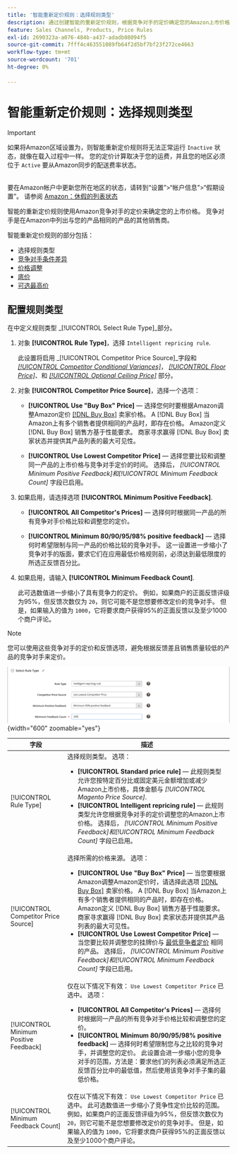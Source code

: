 ```yaml
---
title: '智能重新定价规则：选择规则类型'
description: 通过创建智能的重新定价规则，根据竞争对手的定价确定您的Amazon上市价格。
feature: Sales Channels, Products, Price Rules
exl-id: 2690323a-a076-484b-a437-adadb08094f5
source-git-commit: 7fff4c463551089fb64f2d5bf7bf23f272ce4663
workflow-type: tm+mt
source-wordcount: '701'
ht-degree: 0%

---
```


# 智能重新定价规则：选择规则类型

>[!IMPORTANT]
>
>如果将Amazon区域设置为，则智能重新定价规则将无法正常运行 `Inactive` 状态，就像在载入过程中一样。 您的定价计算取决于您的运费，并且您的地区必须位于 `Active` 要从Amazon同步的配送费率状态。<br><br>
>
>要在Amazon帐户中更新您所在地区的状态，请转到“设置”>“帐户信息”>“假期设置”。 请参阅 [Amazon：休假的列表状态](https://sellercentral.amazon.com/gp/help/help.html?itemID=200135620/&quot;target=&quot;_blank)

智能的重新定价规则使用Amazon竞争对手的定价来确定您的上市价格。 竞争对手是在Amazon中列出与您的产品相同的产品的其他销售商。

智能重新定价规则的部分包括：

- 选择规则类型
- [竞争对手条件差异](./competitor-conditional-variances.md)
- [价格调整](./price-adjustment.md)
- [底价](./floor-price.md)
- [可选最高价](./optional-ceiling-price.md)

## 配置规则类型

在中定义规则类型 _[!UICONTROL Select Rule Type]_部分。

1. 对象 **[!UICONTROL Rule Type]**，选择 `Intelligent repricing rule`.

   此设置将启用 _[!UICONTROL Competitor Price Source]_字段和 [_[!UICONTROL Competitor Conditional Variances]_](./competitor-conditional-variances.md)， [_[!UICONTROL Floor Price]_](./floor-price.md)、和 [_[!UICONTROL Optional Ceiling Price]_](./optional-ceiling-price.md) 部分。

1. 对象 **[!UICONTROL Competitor Price Source]**，选择一个选项：

   - **[!UICONTROL Use "Buy Box" Price]**  — 选择您何时要根据Amazon调整Amazon定价 [[!DNL Buy Box]](./buy-box-competitor-pricing.md) 卖家价格。 A [!DNL Buy Box] 当Amazon上有多个销售者提供相同的产品时，即存在价格。 Amazon定义 [!DNL Buy Box] 销售方基于性能要求。 商家寻求赢得 [!DNL Buy Box] 卖家状态并提供其产品列表的最大可见性。

   - **[!UICONTROL Use Lowest Competitor Price]**  — 选择您要比较和调整同一产品的上市价格与竞争对手定价的时间。 选择后， _[!UICONTROL Minimum Positive Feedback]_和_[!UICONTROL Minimum Feedback Count]_ 字段已启用。

1. 如果启用，请选择选项 **[!UICONTROL Minimum Positive Feedback]**.

   - **[!UICONTROL All Competitor's Prices]**  — 选择何时根据同一产品的所有竞争对手价格比较和调整您的定价。

   - **[!UICONTROL Minimum 80/90/95/98% positive feedback]**  — 选择何时希望限制与同一产品的价格比较的竞争对手。 这一设置进一步缩小了竞争对手的版面，要求它们在应用最低价格规则前，必须达到最低限度的所选正反馈百分比。

1. 如果启用，请输入 **[!UICONTROL Minimum Feedback Count]**.

   此可选数值进一步缩小了具有竞争力的定价。 例如，如果商户的正面反馈评级为95%，但反馈次数仅为 `20`，则它可能不是您想要修改定价的竞争对手。 但是，如果输入的值为 `1000`，它将要求商户获得95%的正面反馈以及至少1000个商户评论。

>[!NOTE]
>
>您可以使用这些竞争对手的定价和反馈选项，避免根据反馈差且销售质量较低的产品的竞争对手来定价。

![智能重新定价规则 — 选择规则类型](assets/ob-intelligent-price-rule-type.png){width="600" zoomable="yes"}

| 字段 | 描述 |
|----------------------------------------|-----------------------------------------------------------------------------------------------------------------------------------------------------------------------------------------------------------------------------------------------------------------------------------------------------------------------------------------------------------------------------------------------------------------------------------------------------------------------------------------------------------------------------------------------------------------------------------------------------------------------------------------------------------------------------------------------------------------------------------------------------------------------------------------------------------------------------------------------------------------------------------------|
| [!UICONTROL Rule Type] | 选择规则类型。 选项：<ul><li>**[!UICONTROL Standard price rule]**  — 此规则类型允许您按特定百分比或固定美元金额增加或减少Amazon上市价格，具体金额与 _[!UICONTROL Magento Price Source]_. </li><li>**[!UICONTROL Intelligent repricing rule]**  — 此规则类型允许您根据竞争对手的定价调整您的Amazon上市价格。 选择后， _[!UICONTROL Minimum Positive Feedback]_和_[!UICONTROL Minimum Feedback Count]_ 字段已启用。</li></ul> |
| [!UICONTROL Competitor Price Source] | 选择所需的价格来源。 选项：<ul><li>**[!UICONTROL Use "Buy Box" Price]**  — 当您要根据Amazon调整Amazon定价时，请选择此选项 [[!DNL Buy Box]](./buy-box-competitor-pricing.md) 卖家价格。 A [!DNL Buy Box] 当Amazon上有多个销售者提供相同的产品时，即存在价格。 Amazon定义 [!DNL Buy Box] 销售方基于性能要求。 商家寻求赢得 [!DNL Buy Box] 卖家状态并提供其产品列表的最大可见性。</li><li>**[!UICONTROL Use Lowest Competitor Price]**  — 当您要比较并调整您的挂牌价与 [最低竞争者定价](./lowest-competitor-pricing.md) 相同的产品。 选择后， _[!UICONTROL Minimum Positive Feedback]_和_[!UICONTROL Minimum Feedback Count]_ 字段已启用。</li></ul> |
| [!UICONTROL Minimum Positive Feedback] | 仅在以下情况下有效： `Use Lowest Competitor Price` 已选中。 选项：<ul><li>**[!UICONTROL All Competitor's Prices]**  — 选择何时根据同一产品的所有竞争对手价格比较和调整您的定价。</li><li>**[!UICONTROL Minimum 80/90/95/98% positive feedback]**  — 选择何时希望限制您与之比较的竞争对手，并调整您的定价。 此设置会进一步缩小您的竞争对手的范围，方法是：要求他们的列表必须满足所选正反馈百分比中的最低值，然后使用该竞争对手子集的最低价格。</li></ul> |
| [!UICONTROL Minimum Feedback Count] | 仅在以下情况下有效： `Use Lowest Competitor Price` 已选中。 此可选数值进一步缩小了竞争性定价比较的范围。 例如，如果商户的正面反馈评级为95%，但反馈次数仅为 `20`，则它可能不是您想要修改定价的竞争对手。 但是，如果输入的值为 `1000`，它将要求商户获得95%的正面反馈以及至少1000个商户评论。 |
